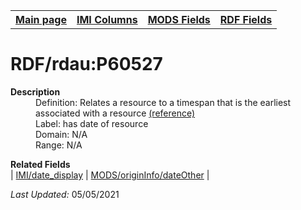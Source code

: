 <!DOCTYPE html>
<html>

<body>
<table style="width:100%">
  <tr>
    <th><a href="index.md">Main page</a></th>
	<th><a href="IMI.md">IMI Columns</a></th>
    <th><a href="MODS.md">MODS Fields</a></th>
    <th><a href="RDF.md">RDF Fields</a></th>
  </tr>
</table>



<h1>RDF/rdau:P60527</h1>
<dl>
  <dt><b>Description</b></dt>
  <dd>Definition: Relates a resource to a timespan that is the earliest associated with a resource <a href="http://www.rdaregistry.info/Elements/u/#P60527">(reference)</a></dd>
  <dd>Label:  has date of resource</dd>
  <dd>Domain: N/A</dd>
  <dd>Range:  N/A</dd>
</dl>
<dl>
	<dt><b>Related Fields</b></dt>
		| <a href="date.display.md">IMI/date_display</a> | <a href="mods.originInfo_dateOther.md">MODS/originInfo/dateOther</a> |
</dl>
<p><i>Last Updated: </i>05/05/2021</p>
</body>
</html>